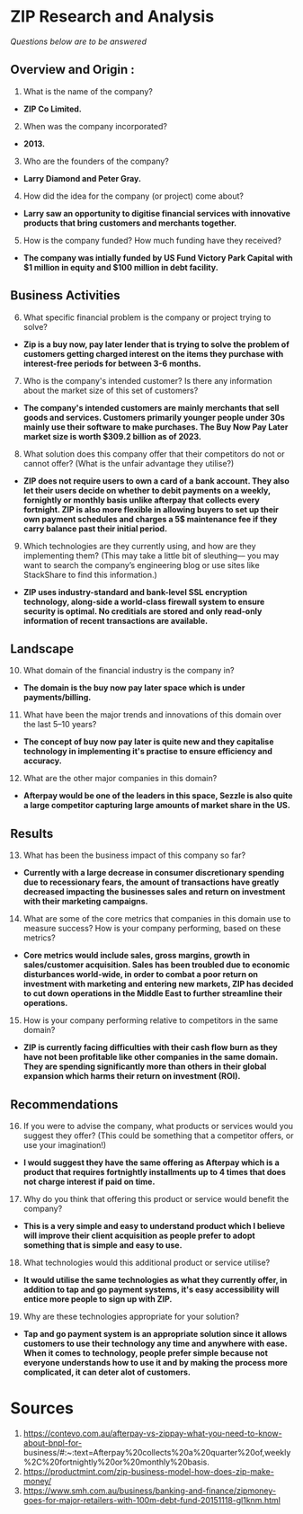 # ZIP Research and Analysis # 
*Questions below are to be answered*
## Overview and Origin :
  1. What is the name of the company? 
  - **ZIP Co Limited.**
  2. When was the company incorporated? 
  - **2013.**
    
  3. Who are the founders of the company? 
  - **Larry Diamond and Peter Gray.**
  4. How did the idea for the company (or project) come about?
  - **Larry saw an opportunity to digitise financial services with innovative products that bring customers and merchants together.**
  5. How is the company funded? How much funding have they received? 
  - **The company was intially funded by US Fund Victory Park Capital with $1 million in equity and $100 million in debt facility.** 

## Business Activities

  6. What specific financial problem is the company or project trying to solve?
  - **Zip is a buy now, pay later lender that is trying to solve the problem of customers getting charged interest on the items they purchase with interest-free periods for between 3-6 months.**
  7. Who is the company's intended customer?  Is there any information about the market size of this set of customers? 
  - **The company's intended customers are mainly merchants that sell goods and services. Customers primarily younger people under 30s mainly use their software to make purchases. The Buy Now Pay Later market size is worth $309.2 billion as of 2023.** 
  8. What solution does this company offer that their competitors do not or cannot offer? (What is the unfair advantage they utilise?)
  - **ZIP does not require users to own a card of a bank account. They also let their users decide on whether to debit payments on a weekly, fornightly or monthly basis unlike afterpay that collects every fortnight. ZIP is also more flexible in allowing buyers to set up their own payment schedules and charges a 5$ maintenance fee if they carry balance past their initial period.** 

  9. Which technologies are they currently using, and how are they implementing them? (This may take a little bit of sleuthing–– you may want to search the company’s engineering blog or use sites like StackShare to find this information.)
  - **ZIP uses industry-standard and bank-level SSL encryption technology, along-side a world-class firewall system to ensure security is optimal. No creditials are stored and only read-only information of recent transactions are available.** 

## Landscape

  10. What domain of the financial industry is the company in?
  - **The domain is the buy now pay later space which is under payments/billing.**

  11. What have been the major trends and innovations of this domain over the last 5–10 years?
  - **The concept of buy now pay later is quite new and they capitalise technology in implementing it's practise to ensure efficiency and accuracy.** 
  12. What are the other major companies in this domain?
  - **Afterpay would be one of the leaders in this space, Sezzle is also quite a large competitor capturing large amounts of market share in the US.** 

## Results

  13. What has been the business impact of this company so far?
  - **Currently with a large decrease in consumer discretionary spending due to recessionary fears, the amount of transactions have greatly decreased impacting the businesses sales and return on investment with their marketing campaigns.** 

  14. What are some of the core metrics that companies in this domain use to measure success? How is your company performing, based on these metrics?
  - **Core metrics would include sales, gross margins, growth in sales/customer acquisition. 
Sales has been troubled due to economic disturbances world-wide, in order to combat a poor return on investment with marketing and entering new markets, ZIP has decided to cut down operations in the Middle East to further streamline their operations.**

  15. How is your company performing relative to competitors in the same domain?
  - **ZIP is currently facing difficulties with their cash flow burn as they have not been profitable like other companies in the same domain. They are spending significantly more than others in their global expansion which harms their return on investment (ROI).**


## Recommendations

  16. If you were to advise the company, what products or services would you suggest they offer? (This could be something that a competitor offers, or use your imagination!)
  - **I would suggest they have the same offering as Afterpay which is a product that requires fortnightly installments up to 4 times that does not charge interest if paid on time.** 
  17. Why do you think that offering this product or service would benefit the company?
  - **This is a very simple and easy to understand product which I believe will improve their client acquisition as people prefer to adopt something that is simple and easy to use.** 
  18. What technologies would this additional product or service utilise?
  - **It would utilise the same technologies as what they currently offer, in addition to tap and go payment systems, it's easy accessibility will entice more people to sign up with ZIP.**
  19. Why are these technologies appropriate for your solution?
  - **Tap and go payment system is an appropriate solution since it allows customers to use their technology any time and anywhere with ease. When it comes to technology, people prefer simple because not everyone understands how to use it and by making the process more complicated, it can deter alot of customers.**






# Sources
  1. https://contevo.com.au/afterpay-vs-zippay-what-you-need-to-know-about-bnpl-for-        business/#:~:text=Afterpay%20collects%20a%20quarter%20of,weekly%2C%20fortnightly%20or%20monthly%20basis.
  2. https://productmint.com/zip-business-model-how-does-zip-make-money/
  3. https://www.smh.com.au/business/banking-and-finance/zipmoney-goes-for-major-retailers-with-100m-debt-fund-20151118-gl1knm.html
